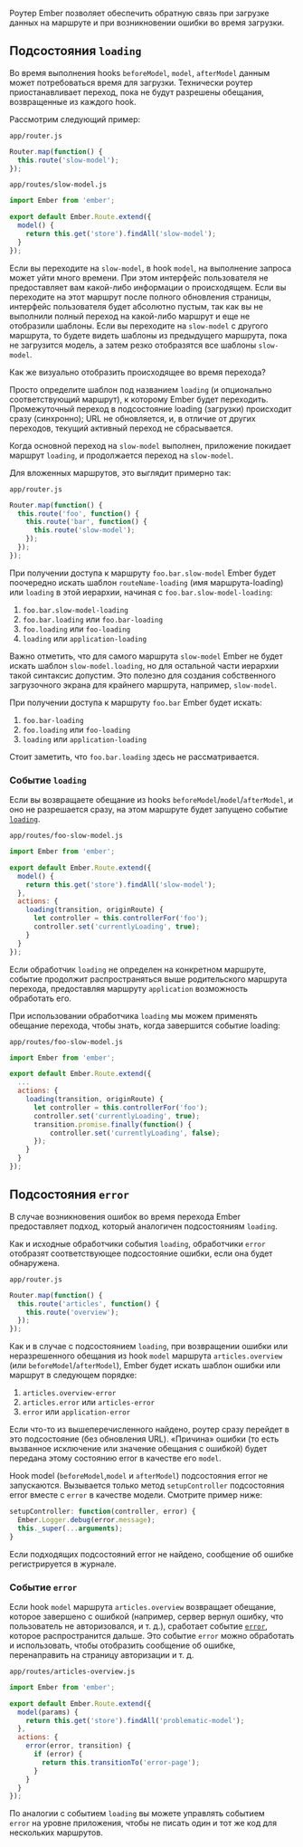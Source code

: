 Роутер Ember позволяет обеспечить обратную связь при загрузке данных на маршруте и при возникновении ошибки во время загрузки.

## Подсостояния `loading`

Во время выполнения hooks `beforeModel`, `model`, `afterModel` данным может потребоваться время для загрузки. Технически роутер приостанавливает переход, пока не будут разрешены обещания, возвращенные из каждого hook.

Рассмотрим следующий пример:

`app/router.js`
```js
Router.map(function() {
  this.route('slow-model');
});
```

`app/routes/slow-model.js`
```js
import Ember from 'ember';

export default Ember.Route.extend({
  model() {
    return this.get('store').findAll('slow-model');
  }
});
```

Если вы переходите на `slow-model`, в hook `model`, на выполнение запроса может уйти много времени.
При этом интерфейс пользователя не предоставляет вам какой-либо информации о происходящем. Если вы переходите на этот маршрут после полного обновления страницы, интерфейс пользователя будет абсолютно пустым, так как вы не выполнили полный переход на какой-либо маршрут и еще не отобразили шаблоны.
Если вы переходите на `slow-model` с другого маршрута, то будете видеть шаблоны из предыдущего маршрута, пока не загрузится модель, а затем резко отобразятся все шаблоны `slow-model`.

Как же визуально отобразить происходящее во время перехода?

Просто определите шаблон под названием `loading` (и опционально соответствующий маршрут), к которому Ember будет переходить. Промежуточный переход в подсостояние loading (загрузки) происходит сразу (синхронно); URL не обновляется, и, в отличие от других переходов, текущий активный переход не сбрасывается. 

Когда основной переход на `slow-model` выполнен, приложение покидает маршрут `loading`, и продолжается переход на `slow-model`.

Для вложенных маршрутов, это выглядит примерно так:

`app/router.js`
```js
Router.map(function() {
  this.route('foo', function() {
    this.route('bar', function() {
      this.route('slow-model');
    });
  });
});
```

При получении доступа к маршруту `foo.bar.slow-model` Ember будет поочередно искать шаблон `routeName-loading` (имя маршрута-loading) или `loading` в этой иерархии, начиная с `foo.bar.slow-model-loading`:

1. `foo.bar.slow-model-loading`
2. `foo.bar.loading` или `foo.bar-loading`
3. `foo.loading` или `foo-loading`
4. `loading` или `application-loading`
  
Важно отметить, что для самого маршрута `slow-model` Ember не будет искать шаблон `slow-model.loading`, но для остальной части иерархии такой синтаксис допустим. Это полезно для создания собственного загрузочного экрана для крайнего маршрута, например, `slow-model`.

При получении доступа к маршруту `foo.bar` Ember будет искать:

1. `foo.bar-loading`
2. `foo.loading` или `foo-loading`
3. `loading` или `application-loading`

Стоит заметить, что `foo.bar.loading` здесь не рассматривается.

### Событие `loading`

Если вы возвращаете обещание из hooks `beforeModel`/`model`/`afterModel`, и оно не разрешается сразу, на этом маршруте будет запущено событие [`loading`](http://emberjs.com/api/classes/Ember.Route.html#event_error).

`app/routes/foo-slow-model.js`
```js
import Ember from 'ember';

export default Ember.Route.extend({
  model() {
    return this.get('store').findAll('slow-model');
  },
  actions: {
    loading(transition, originRoute) {
      let controller = this.controllerFor('foo');
      controller.set('currentlyLoading', true);
    }
  }
});
```

Если обработчик `loading` не определен на конкретном маршруте, событие продолжит распространяться выше родительского маршрута перехода, предоставляя маршруту `application` возможность обработать его.

При использовании обработчика `loading` мы можем применять обещание перехода, чтобы знать, когда завершится событие loading:

`app/routes/foo-slow-model.js`
```js
import Ember from 'ember';

export default Ember.Route.extend({
  ...
  actions: {
    loading(transition, originRoute) {
      let controller = this.controllerFor('foo');
      controller.set('currentlyLoading', true);
      transition.promise.finally(function() {
          controller.set('currentlyLoading', false);
      });
    }
  }
});
```

## Подсостояния `error`

В случае возникновения ошибок во время перехода Ember предоставляет подход, который аналогичен подсостояниям `loading`.

Как и исходные обработчики события `loading`, обработчики `error` отобразят соответствующее подсостояние ошибки, если она будет обнаружена.

`app/router.js`
```js
Router.map(function() {
  this.route('articles', function() {
    this.route('overview');
  });
});
```

Как и в случае с подсостоянием `loading`, при возвращении ошибки или неразрешенного обещания из hook `model` маршрута `articles.overview` (или `beforeModel`/`afterModel`), Ember будет искать шаблон ошибки или маршрут в следующем порядке:

1. `articles.overview-error`
2. `articles.error` или `articles-error`
3. `error` или `application-error`

Если что-то из вышеперечисленного найдено, роутер сразу перейдет в это подсостояние (без обновления URL). «Причина» ошибки (то есть вызванное исключение или значение обещания с ошибкой) будет передана этому состоянию error в качестве его `model`.

Hook model (`beforeModel`,`model` и `afterModel`) подсостояния error не запускаются. Вызывается только метод `setupController` подсостояния error вместе с `error` в качестве модели. Смотрите пример ниже:

```js
setupController: function(controller, error) {
  Ember.Logger.debug(error.message);
  this._super(...arguments);
}
```

Если подходящих подсостояний error не найдено, сообщение об ошибке регистрируется в журнале.

### Событие `error`
 
Если hook `model` маршрута `articles.overview` возвращает обещание, которое завершено с ошибкой (например, сервер вернул ошибку, что пользователь не авторизовался, и т. д.), сработает событие [`error`](http://emberjs.com/api/classes/Ember.Route.html#event_error), которое распространится дальше. Это событие `error` можно обработать и использовать, чтобы отобразить сообщение об ошибке, перенаправить на страницу авторизации и т. д.

`app/routes/articles-overview.js`
```js
import Ember from 'ember';

export default Ember.Route.extend({
  model(params) {
    return this.get('store').findAll('problematic-model');
  },
  actions: {
    error(error, transition) {
      if (error) {
        return this.transitionTo('error-page');
      }
    }
  }
});
```

По аналогии с событием `loading` вы можете управлять событием `error` на уровне приложения, чтобы не писать один и тот же код для нескольких маршрутов.